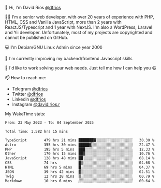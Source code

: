 👋 Hi, I'm David Rios [@dfrios](https://github.com/dfrios)

👨‍💻 I'm a senior web developer, with over 20 years of experience with PHP, HTML, CSS and Vanilla JavaScript, more than 2 years with ReactJS/Typescript and 1 year with NextJS. I'm also a WordPress, Laravel and Yii developer. Unfortunately, most of my projects are copyrighted and cannot be published on GitHub.

💻 I'm Debian/GNU Linux Admin since year 2000

🌱 I'm currently improving my backend/frontend Javascript skills

💞️ I'd like to work solving your web needs. Just tell me how I can help you 😃

📫 How to reach me:
* Telegram [@dfrios](https://t.me/dfrios)
* Twitter [@dfrios](https://twitter.com/dfrios)
* Linkedin [@dfrios](https://linkedin.com/in/dfrios)
* Instagram [@david.rios.r](https://instagram.com/david.rios.r)



My WakaTime stats:
<!--START_SECTION:waka-->

```txt
From: 23 May 2023 - To: 04 September 2025

Total Time: 1,582 hrs 15 mins

TypeScript        479 hrs 21 mins ███████▓░░░░░░░░░░░░░░░░░   30.30 %
Astro             355 hrs 30 mins █████▓░░░░░░░░░░░░░░░░░░░   22.47 %
PHP               195 hrs 5 mins  ███░░░░░░░░░░░░░░░░░░░░░░   12.33 %
Other             170 hrs 15 mins ██▓░░░░░░░░░░░░░░░░░░░░░░   10.76 %
JavaScript        128 hrs 48 mins ██░░░░░░░░░░░░░░░░░░░░░░░   08.14 %
CSS               74 hrs          █▒░░░░░░░░░░░░░░░░░░░░░░░   04.68 %
HTML              69 hrs 5 mins   █░░░░░░░░░░░░░░░░░░░░░░░░   04.37 %
JSON              39 hrs 42 mins  ▓░░░░░░░░░░░░░░░░░░░░░░░░   02.51 %
Twig              12 hrs 28 mins  ▒░░░░░░░░░░░░░░░░░░░░░░░░   00.79 %
Markdown          10 hrs 6 mins   ░░░░░░░░░░░░░░░░░░░░░░░░░   00.64 %
```

<!--END_SECTION:waka-->
